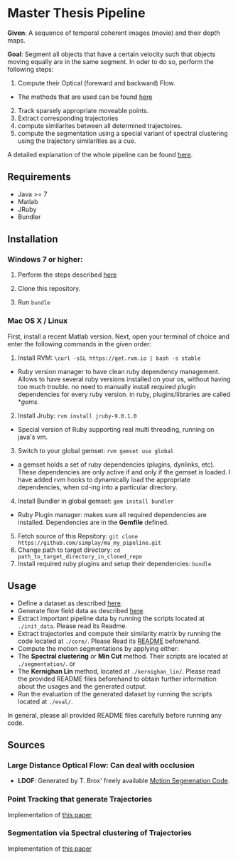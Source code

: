 # Master Thesis Pipeline 

**Given**: A sequence of temporal coherent images (movie) and their depth maps.

**Goal**: Segment all objects that have a certain velocity such that objects moving equally are in the same segment. In oder to do so, perform the following steps:

1. Compute their Optical (foreward and backward) Flow.
 + The methods that are used can be found [here](https://github.com/simplay/ma_pipeline)
2. Track sparsely appropriate moveable points.
3. Extract corresponding trajectories
4. compute similarites between all determined trajectoires.
5. compute the segmentation using a special variant of spectral clustering using the trajectory similarities as a cue.

A detailed explanation of the whole pipeline can be found [here](https://github.com/simplay/master_thesis/blob/reworking-precomp-flow/Source/pipeline.md).

## Requirements
+ Java >= 7
+ Matlab
+ JRuby
+ Bundler

## Installation

### Windows 7 or higher:

1. Perform the steps described [here](https://github.com/simplay/wincygwinify/blob/master/README.md)

2. Clone this repository.

3. Run `bundle`

### Mac OS X / Linux

First, install a recent Matlab version. Next, open your terminal of choice and enter the following commands in the given order:

1. Install RVM: `\curl -sSL https://get.rvm.io | bash -s stable`
 + Ruby version manager to have clean ruby dependency management. Allows to have several ruby versions installed on your os, without having too much trouble. no need to manually install required plugin dependencies for every ruby version. in ruby, plugins/libraries are called **gems*.
2. Install Jruby: `rvm install jruby-9.0.1.0`
 + Special version of Ruby supporting real multi threading, running on java's vm.
3. Switch to your global gemset: `rvm gemset use global`
 + a gemset holds a set of ruby dependencies (plugins, dynlinks, etc). These dependencies are only active if and only if the gemset is loaded. I have added rvm hooks to dynamically load the appropriate dependencies, when cd-ing into a particular directory.
4. Install Bundler in global gemset: `gem install bundler`
 + Ruby Plugin manager: makes sure all required dependencies are installed. Dependencies are in the **Gemfile** defined.
5. Fetch source of this Repsitory: `git clone https://github.com/simplay/ma_my_pipeline.git`
6. Change path to target directory: `cd path_to_target_directory_in_cloned_repo`
7. Install required ruby plugins and setup their dependencies: `bundle`

## Usage

+ Define a dataset as described [here](https://github.com/simplay/master_thesis/tree/reworking-precomp-flow/Data).
+ Generate flow field data as described [here](https://github.com/simplay/master_thesis/blob/reworking-precomp-flow/Source/compute_flows/README.md).
+ Extract important pipeline data by running the scripts located at `./init_data`. Please read its Readme.
+ Extract trajectories and compute their similarity matrix by running the code located at `./core/`. Please Read its [README](https://github.com/simplay/master_thesis/blob/reworking-precomp-flow/Source/core/README.md) beforehand.
+ Compute the motion segmentations by applying either:
 + The **Spectral clustering** or **Min Cut** method. Their scripts are located at `./segmentation/`. or
 + The **Kernighan Lin** method, located at `./kernighan_lin/`. Please read the provided README files beforehand to obtain further information about the usages and the generated output.
 + Run the evaluation of the generated dataset by running the scripts located at `./eval/`.
 
In general, please all provided README files carefully before running any code.


## Sources

### Large Distance Optical Flow: Can deal with occlusion
+ **LDOF**: Generated by T. Brox' freely available [Motion Segmenation Code](http://lmb.informatik.uni-freiburg.de/resources/binaries/eccv2010_mosegLinux64.zip). 

### Point Tracking that generate Trajectories 
Implementation of [this paper](http://lmb.informatik.uni-freiburg.de/people/brox/pub/sundaram_eccv10.pdf)

### Segmentation via Spectral clustering of Trajectories
Implementation of [this paper](http://ieeexplore.ieee.org/stamp/stamp.jsp?tp=&arnumber=6682905)
